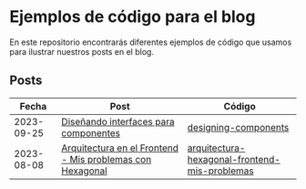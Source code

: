 # Ejemplos de código para el blog

En este repositorio encontrarás diferentes ejemplos de código que usamos para ilustrar nuestros posts en el blog.

## Posts

Fecha | Post | Código
---|---|---
2023-09-25 | [Diseñando interfaces para componentes](https://blog.codium.team/2023-09_dise%C3%B1ando-interfaces-para-componentes) | [designing-components](designing-components)
2023-08-08 | [Arquitectura en el Frontend - Mis problemas con Hexagonal](https://blog.codium.team/2023-08_arquitectura-hexagonal-frontend-mis-problemas) | [arquitectura-hexagonal-frontend-mis-problemas](arquitectura-hexagonal-frontend-mis-problemas)
